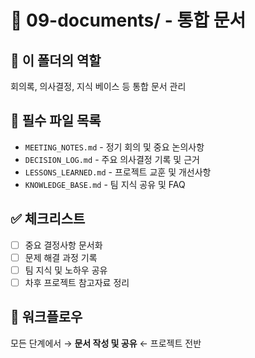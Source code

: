 # 📝 09-documents/ - 통합 문서

## 🎯 이 폴더의 역할
회의록, 의사결정, 지식 베이스 등 통합 문서 관리

## 📝 필수 파일 목록
- `MEETING_NOTES.md` - 정기 회의 및 중요 논의사항
- `DECISION_LOG.md` - 주요 의사결정 기록 및 근거
- `LESSONS_LEARNED.md` - 프로젝트 교훈 및 개선사항
- `KNOWLEDGE_BASE.md` - 팀 지식 공유 및 FAQ

## ✅ 체크리스트
- [ ] 중요 결정사항 문서화
- [ ] 문제 해결 과정 기록
- [ ] 팀 지식 및 노하우 공유
- [ ] 차후 프로젝트 참고자료 정리

## 🔗 워크플로우
모든 단계에서 → **문서 작성 및 공유** ← 프로젝트 전반